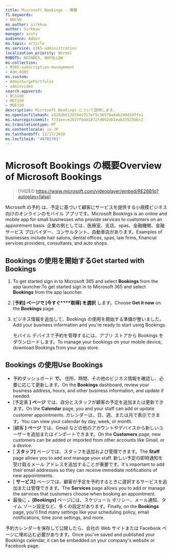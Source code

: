```yaml
---
title: Microsoft Bookings - 概要
f1.keywords:
- NOCSH
ms.author: sirkkuw
author: Sirkkuw
manager: scotv
audience: Admin
ms.topic: article
ms.service: o365-administration
localization_priority: Normal
ROBOTS: NOINDEX, NOFOLLOW
ms.collection:
- M365-subscription-management
- Adm_O365
ms.custom:
- AdminSurgePortfolio
- adminvideo
search.appverid:
- BCS160
- MET150
- MOE150
description: Microsoft Bookings について説明します。
ms.openlocfilehash: a325dbb12d7442317ef5c3657ba4ab249d10ffe1
ms.sourcegitcommit: f231eece2927f0d01072fd092db1eab15525bbc2
ms.translationtype: MT
ms.contentlocale: ja-JP
ms.lasthandoff: 12/17/2020
ms.locfileid: "49702701"
---
```

# <a name="overview-of-microsoft-bookings"></a><span data-ttu-id="8d05e-103">Microsoft Bookings の概要</span><span class="sxs-lookup"><span data-stu-id="8d05e-103">Overview of Microsoft Bookings</span></span>

> [!VIDEO https://www.microsoft.com/videoplayer/embed/RE26B1q?autoplay=false]

<span data-ttu-id="8d05e-104">Microsoft の予約 は、予定に基づいて顧客にサービスを提供する小規模ビジネス向けのオンラインのモバイル アプリです。</span><span class="sxs-lookup"><span data-stu-id="8d05e-104">Microsoft Bookings is an online and mobile app for small businesses who provide services to customers on an appointment basis.</span></span> <span data-ttu-id="8d05e-105">企業の例としては、医療室、支店、spas、金融機関、金融サービス プロバイダー、コンサルタント、自動車店があります。</span><span class="sxs-lookup"><span data-stu-id="8d05e-105">Examples of businesses include hair salons, dental offices, spas, law firms, financial services providers, consultants, and auto shops.</span></span>

## <a name="get-started-with-bookings"></a><span data-ttu-id="8d05e-106">Bookings の使用を開始する</span><span class="sxs-lookup"><span data-stu-id="8d05e-106">Get started with Bookings</span></span>

1. <span data-ttu-id="8d05e-107">To get started sign in to Microsoft 365 and select **Bookings** from the app launcher.</span><span class="sxs-lookup"><span data-stu-id="8d05e-107">To get started sign in to Microsoft 365 and select **Bookings** from the app launcher.</span></span>
1. <span data-ttu-id="8d05e-108">[**予約] ページで [今すぐ\*\*\*\*取得] を選択** します。</span><span class="sxs-lookup"><span data-stu-id="8d05e-108">Choose **Get it now** on the **Bookings** page.</span></span>
1. <span data-ttu-id="8d05e-109">ビジネス情報を追加して、Bookings の使用を開始する準備が整いました。</span><span class="sxs-lookup"><span data-stu-id="8d05e-109">Add your business information and you're ready to start using Bookings.</span></span>

    <span data-ttu-id="8d05e-110">モバイル デバイスで予約を管理するには、アプリ ストアから Bookings をダウンロードします。</span><span class="sxs-lookup"><span data-stu-id="8d05e-110">To manage your bookings on your mobile device, download Bookings from your app store.</span></span>

## <a name="use-bookings"></a><span data-ttu-id="8d05e-111">Bookings の使用</span><span class="sxs-lookup"><span data-stu-id="8d05e-111">Use Bookings</span></span>

- <span data-ttu-id="8d05e-112">予約ダッシュボード **で、** 住所、時間、その他のビジネス情報を確認し、必要に応じて更新します。</span><span class="sxs-lookup"><span data-stu-id="8d05e-112">On the **Bookings** dashboard, review your business address, hours, and other business information, and update if needed.</span></span>
- <span data-ttu-id="8d05e-113">[予定表 **] ページ** では、自分とスタッフが顧客の予定を追加または更新できます。</span><span class="sxs-lookup"><span data-stu-id="8d05e-113">On the **Calendar** page, you and your staff can add or update customer appointments.</span></span> <span data-ttu-id="8d05e-114">カレンダーは、日、週、または月で表示できます。</span><span class="sxs-lookup"><span data-stu-id="8d05e-114">You can view your calendar by day, week, or month.</span></span>
- <span data-ttu-id="8d05e-115">[顧客 **] ページ** では、Gmail などの他のアカウントやデバイスから新しいユーザーを追加またはインポートできます。</span><span class="sxs-lookup"><span data-stu-id="8d05e-115">On the **Customers** page, new customers can be added or imported from other accounts like Gmail, or a device.</span></span>
- <span data-ttu-id="8d05e-116">[ **スタッフ]** ページでは、スタッフを追加および管理できます。</span><span class="sxs-lookup"><span data-stu-id="8d05e-116">The **Staff** page allows you to add and manage your staff.</span></span> <span data-ttu-id="8d05e-117">新しい予定の即時通知を受け取るメール アドレスを追加することが重要です。</span><span class="sxs-lookup"><span data-stu-id="8d05e-117">It's important to add their email addresses so they can receive immediate notifications of new appointments.</span></span>
- <span data-ttu-id="8d05e-118">[ **サービス]** ページでは、顧客が予定を予約するときに選択するサービスを追加または管理できます。</span><span class="sxs-lookup"><span data-stu-id="8d05e-118">The **Services** page allows you to add or manage the services that customers choose when booking an appointment.</span></span>
- <span data-ttu-id="8d05e-119">最後に **、[Bookings]** ページには、スケジュール ポリシー、メール通知、タイム ゾーン設定など、多くの設定があります。</span><span class="sxs-lookup"><span data-stu-id="8d05e-119">Finally, on the **Bookings** page, you'll find many settings like your scheduling policy, email notifications, time zone settings, and more.</span></span>

<span data-ttu-id="8d05e-120">予約カレンダーを保存して公開したら、会社の Web サイトまたは Facebook ページに埋め込む必要があります。</span><span class="sxs-lookup"><span data-stu-id="8d05e-120">Once you've saved and published your Bookings calendar, it can be embedded on your company's website or Facebook page.</span></span>
